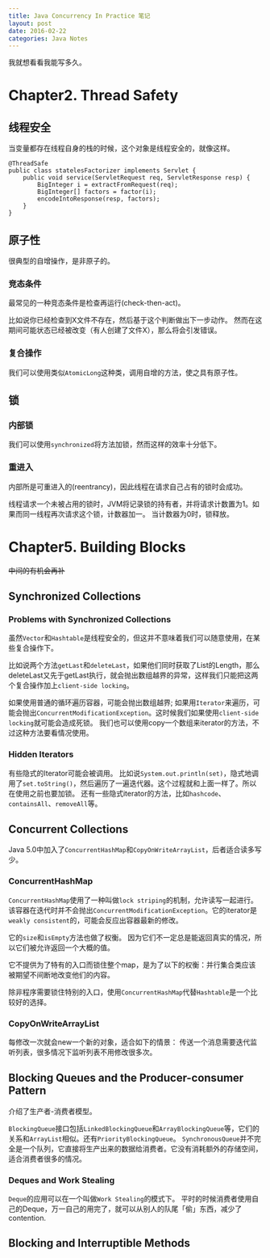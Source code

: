 ```yaml
---
title: Java Concurrency In Practice 笔记
layout: post
date: 2016-02-22
categories: Java Notes
---
```


我就想看看我能写多久。


# Chapter2. Thread Safety

## 线程安全

当变量都存在线程自身的栈的时候，这个对象是线程安全的，就像这样。

```
@ThreadSafe
public class statelesFactorizer implements Servlet {
    public void service(ServletRequest req, ServletResponse resp) {
        BigInteger i = extractFromRequest(req);
        BigInteger[] factors = factor(i);
        encodeIntoResponse(resp, factors);
    }
}
```
## 原子性

很典型的自增操作，是非原子的。

### 竞态条件

最常见的一种竞态条件是检查再运行(check-then-act)。

比如说你已经检查到X文件不存在，然后基于这个判断做出下一步动作。
然而在这期间可能状态已经被改变（有人创建了文件X），那么将会引发错误。

### 复合操作

我们可以使用类似`AtomicLong`这种类，调用自增的方法，使之具有原子性。

## 锁


### 内部锁

我们可以使用`synchronized`将方法加锁，然而这样的效率十分低下。

### 重进入

内部所是可重进入的(reentrancy)，因此线程在请求自己占有的锁时会成功。

线程请求一个未被占用的锁时，JVM将记录锁的持有者，并将请求计数置为1。如果而同一线程再次请求这个锁，计数器加一。
当计数器为0时，锁释放。


# Chapter5. Building Blocks
<s>中间的有机会再补</s>

## Synchronized Collections

### Problems with Synchronized Collections

虽然`Vector`和`Hashtable`是线程安全的，但这并不意味着我们可以随意使用，在某些复合操作下。

比如说两个方法`getLast`和`deleteLast`，如果他们同时获取了List的Length，那么deleteLast又先于getLast执行，就会抛出数组越界的异常，这样我们只能把这两个复合操作加上`client-side locking`。

如果使用普通的循环遍历容器，可能会抛出数组越界; 如果用`Iterator`来遍历，可能会抛出`ConcurrentModificationException`。这时候我们如果使用`client-side locking`就可能会造成死锁。
我们也可以使用copy一个数组来iterator的方法，不过这种方法要看情况使用。

### Hidden Iterators

有些隐式的Iterator可能会被调用。
比如说`System.out.println(set)`，隐式地调用了`set.toString()`，然后遍历了一遍迭代器。这个过程就和上面一样了。所以在使用之前也要加锁。
还有一些隐式iterator的方法，比如`hashcode`、`containsAll`、`removeAll`等。

## Concurrent Collections

Java 5.0中加入了`ConcurrentHashMap`和`CopyOnWriteArrayList`，后者适合读多写少。

### ConcurrentHashMap

`ConcurrentHashMap`使用了一种叫做`lock striping`的机制，允许读写一起进行。
该容器在迭代时并不会抛出`ConcurrentModificationException`。它的iterator是`weakly consistent`的，可能会反应出容器最新的修改。

它的`size`和`isEmpty`方法也做了权衡。
因为它们不一定总是能返回真实的情况，所以它们被允许返回一个大概的值。

它不提供为了特有的入口而锁住整个map，是为了以下的权衡：并行集合类应该被期望不间断地改变他们的内容。

除非程序需要锁住特别的入口，使用`ConcurrentHashMap`代替`Hashtable`是一个比较好的选择。

### CopyOnWriteArrayList

每修改一次就会new一个新的对象，适合如下的情景：
传送一个消息需要迭代监听列表，很多情况下监听列表不用修改很多次。

## Blocking Queues and the Producer-consumer Pattern

介绍了生产者-消费者模型。

`BlockingQueue`接口包括`LinkedBlockingQueue`和`ArrayBlockingQueue`等，它们的关系和`ArrayList`相似。还有`PriorityBlockingQueue`。
`SynchronousQueue`并不完全是一个队列，它直接将生产出来的数据给消费者。它没有消耗额外的存储空间，适合消费者很多的情况。
 
 ### Deques and Work Stealing
 
 `Deque`的应用可以在一个叫做`Work Stealing`的模式下。
 平时的时候消费者使用自己的Deque，万一自己的用完了，就可以从别人的队尾「偷」东西，减少了contention.
 
 ## Blocking and Interruptible Methods

